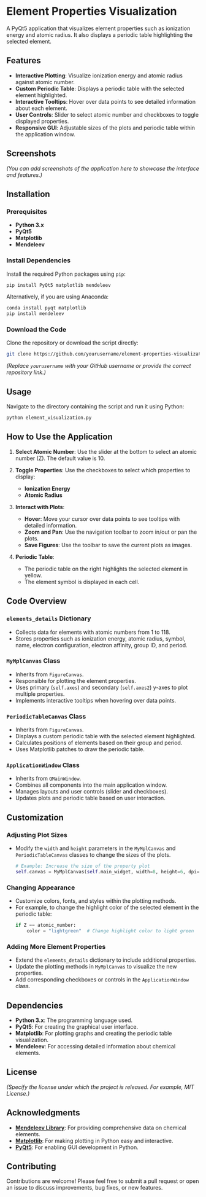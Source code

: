 # Element Properties Visualization

A PyQt5 application that visualizes element properties such as ionization energy and atomic radius. It also displays a periodic table highlighting the selected element.

## Features

- **Interactive Plotting**: Visualize ionization energy and atomic radius against atomic number.
- **Custom Periodic Table**: Displays a periodic table with the selected element highlighted.
- **Interactive Tooltips**: Hover over data points to see detailed information about each element.
- **User Controls**: Slider to select atomic number and checkboxes to toggle displayed properties.
- **Responsive GUI**: Adjustable sizes of the plots and periodic table within the application window.

## Screenshots

*(You can add screenshots of the application here to showcase the interface and features.)*

## Installation

### Prerequisites

- **Python 3.x**
- **PyQt5**
- **Matplotlib**
- **Mendeleev**

### Install Dependencies

Install the required Python packages using `pip`:

```bash
pip install PyQt5 matplotlib mendeleev
```

Alternatively, if you are using Anaconda:

```bash
conda install pyqt matplotlib
pip install mendeleev
```

### Download the Code

Clone the repository or download the script directly:

```bash
git clone https://github.com/yourusername/element-properties-visualization.git
```

*(Replace `yourusername` with your GitHub username or provide the correct repository link.)*

## Usage

Navigate to the directory containing the script and run it using Python:

```bash
python element_visualization.py
```

## How to Use the Application

1. **Select Atomic Number**: Use the slider at the bottom to select an atomic number (Z). The default value is 10.

2. **Toggle Properties**: Use the checkboxes to select which properties to display:
   - **Ionization Energy**
   - **Atomic Radius**

3. **Interact with Plots**:
   - **Hover**: Move your cursor over data points to see tooltips with detailed information.
   - **Zoom and Pan**: Use the navigation toolbar to zoom in/out or pan the plots.
   - **Save Figures**: Use the toolbar to save the current plots as images.

4. **Periodic Table**:
   - The periodic table on the right highlights the selected element in yellow.
   - The element symbol is displayed in each cell.

## Code Overview

### `elements_details` Dictionary

- Collects data for elements with atomic numbers from 1 to 118.
- Stores properties such as ionization energy, atomic radius, symbol, name, electron configuration, electron affinity, group ID, and period.

### `MyMplCanvas` Class

- Inherits from `FigureCanvas`.
- Responsible for plotting the element properties.
- Uses primary (`self.axes`) and secondary (`self.axes2`) y-axes to plot multiple properties.
- Implements interactive tooltips when hovering over data points.

### `PeriodicTableCanvas` Class

- Inherits from `FigureCanvas`.
- Displays a custom periodic table with the selected element highlighted.
- Calculates positions of elements based on their group and period.
- Uses Matplotlib patches to draw the periodic table.

### `ApplicationWindow` Class

- Inherits from `QMainWindow`.
- Combines all components into the main application window.
- Manages layouts and user controls (slider and checkboxes).
- Updates plots and periodic table based on user interaction.

## Customization

### Adjusting Plot Sizes

- Modify the `width` and `height` parameters in the `MyMplCanvas` and `PeriodicTableCanvas` classes to change the sizes of the plots.
  ```python
  # Example: Increase the size of the property plot
  self.canvas = MyMplCanvas(self.main_widget, width=8, height=6, dpi=100)
  ```

### Changing Appearance

- Customize colors, fonts, and styles within the plotting methods.
- For example, to change the highlight color of the selected element in the periodic table:
  ```python
  if Z == atomic_number:
      color = "lightgreen"  # Change highlight color to light green
  ```

### Adding More Element Properties

- Extend the `elements_details` dictionary to include additional properties.
- Update the plotting methods in `MyMplCanvas` to visualize the new properties.
- Add corresponding checkboxes or controls in the `ApplicationWindow` class.

## Dependencies

- **Python 3.x**: The programming language used.
- **PyQt5**: For creating the graphical user interface.
- **Matplotlib**: For plotting graphs and creating the periodic table visualization.
- **Mendeleev**: For accessing detailed information about chemical elements.

## License

*(Specify the license under which the project is released. For example, MIT License.)*

## Acknowledgments

- **[Mendeleev Library](https://github.com/lmmentel/mendeleev)**: For providing comprehensive data on chemical elements.
- **[Matplotlib](https://matplotlib.org/)**: For making plotting in Python easy and interactive.
- **[PyQt5](https://www.riverbankcomputing.com/software/pyqt/intro)**: For enabling GUI development in Python.

## Contributing

Contributions are welcome! Please feel free to submit a pull request or open an issue to discuss improvements, bug fixes, or new features.
